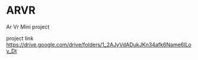 # ARVR
Ar Vr Mini project 

project link  https://drive.google.com/drive/folders/1_2AJyVdADukJKn34afk6Name6lLoy_Dt
